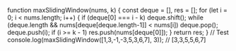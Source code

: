 function maxSlidingWindow(nums, k) {
const deque = [], res = [];
for (let i = 0; i < nums.length; i++) {
if (deque[0] === i - k) deque.shift();
while (deque.length && nums[deque[deque.length-1]] < nums[i]) deque.pop();
deque.push(i);
if (i >= k - 1) res.push(nums[deque[0]]);
}
return res;
}
// Test
console.log(maxSlidingWindow([1,3,-1,-3,5,3,6,7], 3));
// [3,3,5,5,6,7]
